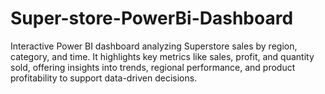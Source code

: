 # Super-store-PowerBi-Dashboard
Interactive Power BI dashboard analyzing Superstore sales by region, category, and time. It highlights key metrics like sales, profit, and quantity sold, offering insights into trends, regional performance, and product profitability to support data-driven decisions.
